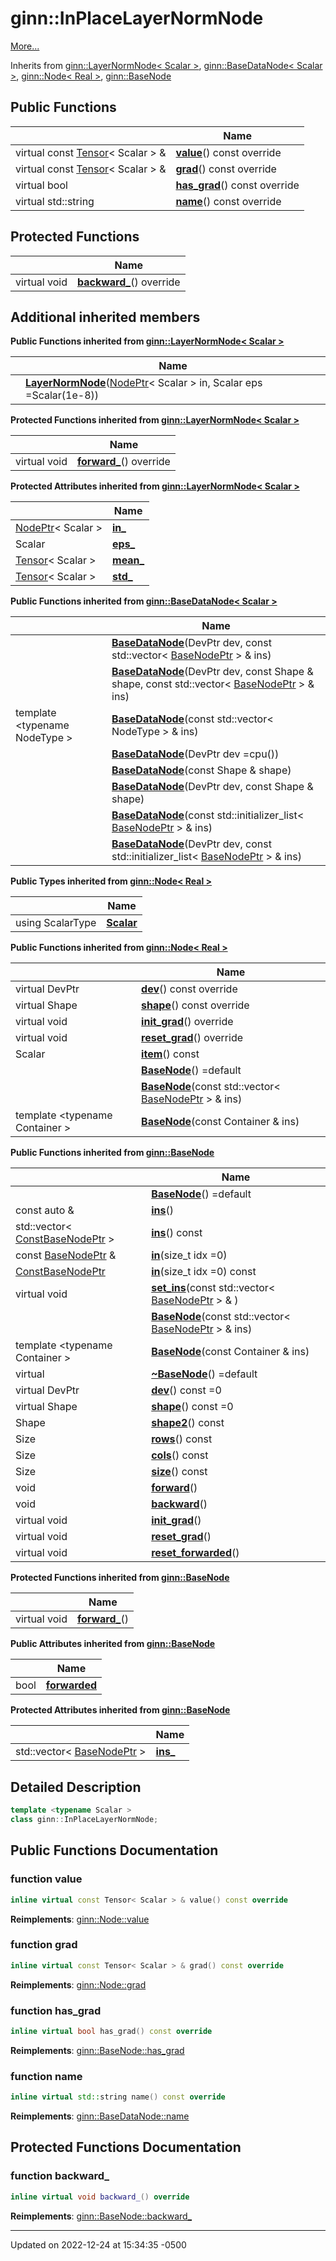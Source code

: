 # ginn::InPlaceLayerNormNode


 [More...](#detailed-description)

Inherits from [ginn::LayerNormNode< Scalar >](api/Classes/classginn_1_1_layer_norm_node.md), [ginn::BaseDataNode< Scalar >](api/Classes/classginn_1_1_base_data_node.md), [ginn::Node< Real >](api/Classes/classginn_1_1_node.md), [ginn::BaseNode](api/Classes/classginn_1_1_base_node.md)

## Public Functions

<span class="api-table">

|                | Name           |
| -------------- | -------------- |
| virtual const [Tensor](api/Classes/classginn_1_1_tensor.md)< Scalar > & | **[value](api/Classes/classginn_1_1_in_place_layer_norm_node.md#function-value)**() const override |
| virtual const [Tensor](api/Classes/classginn_1_1_tensor.md)< Scalar > & | **[grad](api/Classes/classginn_1_1_in_place_layer_norm_node.md#function-grad)**() const override |
| virtual bool | **[has_grad](api/Classes/classginn_1_1_in_place_layer_norm_node.md#function-has_grad)**() const override |
| virtual std::string | **[name](api/Classes/classginn_1_1_in_place_layer_norm_node.md#function-name)**() const override |


</span>

## Protected Functions

<span class="api-table">

|                | Name           |
| -------------- | -------------- |
| virtual void | **[backward_](api/Classes/classginn_1_1_in_place_layer_norm_node.md#function-backward_)**() override |


</span>

## Additional inherited members

</span>

**Public Functions inherited from [ginn::LayerNormNode< Scalar >](api/Classes/classginn_1_1_layer_norm_node.md)**

<span class="api-table">

|                | Name           |
| -------------- | -------------- |
| | **[LayerNormNode](api/Classes/classginn_1_1_layer_norm_node.md#function-layernormnode)**([NodePtr](api/Classes/classginn_1_1_ptr.md)< Scalar > in, Scalar eps =Scalar(1e-8)) |


</span>

**Protected Functions inherited from [ginn::LayerNormNode< Scalar >](api/Classes/classginn_1_1_layer_norm_node.md)**

<span class="api-table">

|                | Name           |
| -------------- | -------------- |
| virtual void | **[forward_](api/Classes/classginn_1_1_layer_norm_node.md#function-forward_)**() override |


</span>

**Protected Attributes inherited from [ginn::LayerNormNode< Scalar >](api/Classes/classginn_1_1_layer_norm_node.md)**

<span class="api-table">

|                | Name           |
| -------------- | -------------- |
| [NodePtr](api/Classes/classginn_1_1_ptr.md)< Scalar > | **[in_](api/Classes/classginn_1_1_layer_norm_node.md#variable-in_)**  |
| Scalar | **[eps_](api/Classes/classginn_1_1_layer_norm_node.md#variable-eps_)**  |
| [Tensor](api/Classes/classginn_1_1_tensor.md)< Scalar > | **[mean_](api/Classes/classginn_1_1_layer_norm_node.md#variable-mean_)**  |
| [Tensor](api/Classes/classginn_1_1_tensor.md)< Scalar > | **[std_](api/Classes/classginn_1_1_layer_norm_node.md#variable-std_)**  |


</span>

</span>

**Public Functions inherited from [ginn::BaseDataNode< Scalar >](api/Classes/classginn_1_1_base_data_node.md)**

<span class="api-table">

|                | Name           |
| -------------- | -------------- |
| | **[BaseDataNode](api/Classes/classginn_1_1_base_data_node.md#function-basedatanode)**(DevPtr dev, const std::vector< [BaseNodePtr](api/Classes/classginn_1_1_ptr.md) > & ins) |
| | **[BaseDataNode](api/Classes/classginn_1_1_base_data_node.md#function-basedatanode)**(DevPtr dev, const Shape & shape, const std::vector< [BaseNodePtr](api/Classes/classginn_1_1_ptr.md) > & ins) |
| template <typename NodeType \> <br>| **[BaseDataNode](api/Classes/classginn_1_1_base_data_node.md#function-basedatanode)**(const std::vector< NodeType > & ins) |
| | **[BaseDataNode](api/Classes/classginn_1_1_base_data_node.md#function-basedatanode)**(DevPtr dev =cpu()) |
| | **[BaseDataNode](api/Classes/classginn_1_1_base_data_node.md#function-basedatanode)**(const Shape & shape) |
| | **[BaseDataNode](api/Classes/classginn_1_1_base_data_node.md#function-basedatanode)**(DevPtr dev, const Shape & shape) |
| | **[BaseDataNode](api/Classes/classginn_1_1_base_data_node.md#function-basedatanode)**(const std::initializer_list< [BaseNodePtr](api/Classes/classginn_1_1_ptr.md) > & ins) |
| | **[BaseDataNode](api/Classes/classginn_1_1_base_data_node.md#function-basedatanode)**(DevPtr dev, const std::initializer_list< [BaseNodePtr](api/Classes/classginn_1_1_ptr.md) > & ins) |


</span>

**Public Types inherited from [ginn::Node< Real >](api/Classes/classginn_1_1_node.md)**

<span class="api-table">

|                | Name           |
| -------------- | -------------- |
| using ScalarType | **[Scalar](api/Classes/classginn_1_1_node.md#using-scalar)**  |

</span>

**Public Functions inherited from [ginn::Node< Real >](api/Classes/classginn_1_1_node.md)**

<span class="api-table">

|                | Name           |
| -------------- | -------------- |
| virtual DevPtr | **[dev](api/Classes/classginn_1_1_node.md#function-dev)**() const override |
| virtual Shape | **[shape](api/Classes/classginn_1_1_node.md#function-shape)**() const override |
| virtual void | **[init_grad](api/Classes/classginn_1_1_node.md#function-init_grad)**() override |
| virtual void | **[reset_grad](api/Classes/classginn_1_1_node.md#function-reset_grad)**() override |
| Scalar | **[item](api/Classes/classginn_1_1_node.md#function-item)**() const |
| | **[BaseNode](api/Classes/classginn_1_1_node.md#function-basenode)**() =default |
| | **[BaseNode](api/Classes/classginn_1_1_node.md#function-basenode)**(const std::vector< [BaseNodePtr](api/Classes/classginn_1_1_ptr.md) > & ins) |
| template <typename Container \> <br>| **[BaseNode](api/Classes/classginn_1_1_node.md#function-basenode)**(const Container & ins) |


</span>

</span>

**Public Functions inherited from [ginn::BaseNode](api/Classes/classginn_1_1_base_node.md)**

<span class="api-table">

|                | Name           |
| -------------- | -------------- |
| | **[BaseNode](api/Classes/classginn_1_1_base_node.md#function-basenode)**() =default |
| const auto & | **[ins](api/Classes/classginn_1_1_base_node.md#function-ins)**() |
| std::vector< [ConstBaseNodePtr](api/Classes/classginn_1_1_ptr.md) > | **[ins](api/Classes/classginn_1_1_base_node.md#function-ins)**() const |
| const [BaseNodePtr](api/Classes/classginn_1_1_ptr.md) & | **[in](api/Classes/classginn_1_1_base_node.md#function-in)**(size_t idx =0) |
| [ConstBaseNodePtr](api/Classes/classginn_1_1_ptr.md) | **[in](api/Classes/classginn_1_1_base_node.md#function-in)**(size_t idx =0) const |
| virtual void | **[set_ins](api/Classes/classginn_1_1_base_node.md#function-set_ins)**(const std::vector< [BaseNodePtr](api/Classes/classginn_1_1_ptr.md) > & ) |
| | **[BaseNode](api/Classes/classginn_1_1_base_node.md#function-basenode)**(const std::vector< [BaseNodePtr](api/Classes/classginn_1_1_ptr.md) > & ins) |
| template <typename Container \> <br>| **[BaseNode](api/Classes/classginn_1_1_base_node.md#function-basenode)**(const Container & ins) |
| virtual | **[~BaseNode](api/Classes/classginn_1_1_base_node.md#function-~basenode)**() =default |
| virtual DevPtr | **[dev](api/Classes/classginn_1_1_base_node.md#function-dev)**() const =0 |
| virtual Shape | **[shape](api/Classes/classginn_1_1_base_node.md#function-shape)**() const =0 |
| Shape | **[shape2](api/Classes/classginn_1_1_base_node.md#function-shape2)**() const |
| Size | **[rows](api/Classes/classginn_1_1_base_node.md#function-rows)**() const |
| Size | **[cols](api/Classes/classginn_1_1_base_node.md#function-cols)**() const |
| Size | **[size](api/Classes/classginn_1_1_base_node.md#function-size)**() const |
| void | **[forward](api/Classes/classginn_1_1_base_node.md#function-forward)**() |
| void | **[backward](api/Classes/classginn_1_1_base_node.md#function-backward)**() |
| virtual void | **[init_grad](api/Classes/classginn_1_1_base_node.md#function-init_grad)**() |
| virtual void | **[reset_grad](api/Classes/classginn_1_1_base_node.md#function-reset_grad)**() |
| virtual void | **[reset_forwarded](api/Classes/classginn_1_1_base_node.md#function-reset_forwarded)**() |


</span>

**Protected Functions inherited from [ginn::BaseNode](api/Classes/classginn_1_1_base_node.md)**

<span class="api-table">

|                | Name           |
| -------------- | -------------- |
| virtual void | **[forward_](api/Classes/classginn_1_1_base_node.md#function-forward_)**() |


</span>

**Public Attributes inherited from [ginn::BaseNode](api/Classes/classginn_1_1_base_node.md)**

<span class="api-table">

|                | Name           |
| -------------- | -------------- |
| bool | **[forwarded](api/Classes/classginn_1_1_base_node.md#variable-forwarded)**  |


</span>

**Protected Attributes inherited from [ginn::BaseNode](api/Classes/classginn_1_1_base_node.md)**

<span class="api-table">

|                | Name           |
| -------------- | -------------- |
| std::vector< [BaseNodePtr](api/Classes/classginn_1_1_ptr.md) > | **[ins_](api/Classes/classginn_1_1_base_node.md#variable-ins_)**  |


</span>


## Detailed Description

```cpp
template <typename Scalar >
class ginn::InPlaceLayerNormNode;
```

## Public Functions Documentation

### function value

```cpp
inline virtual const Tensor< Scalar > & value() const override
```


**Reimplements**: [ginn::Node::value](api/Classes/classginn_1_1_node.md#function-value)


### function grad

```cpp
inline virtual const Tensor< Scalar > & grad() const override
```


**Reimplements**: [ginn::Node::grad](api/Classes/classginn_1_1_node.md#function-grad)


### function has_grad

```cpp
inline virtual bool has_grad() const override
```


**Reimplements**: [ginn::BaseNode::has_grad](api/Classes/classginn_1_1_base_node.md#function-has_grad)


### function name

```cpp
inline virtual std::string name() const override
```


**Reimplements**: [ginn::BaseDataNode::name](api/Classes/classginn_1_1_base_data_node.md#function-name)


## Protected Functions Documentation

### function backward_

```cpp
inline virtual void backward_() override
```


**Reimplements**: [ginn::BaseNode::backward_](api/Classes/classginn_1_1_base_node.md#function-backward_)


-------------------------------

Updated on 2022-12-24 at 15:34:35 -0500